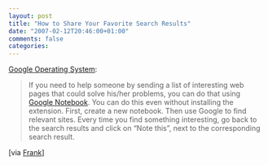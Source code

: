 ```yaml
---
layout: post
title: "How to Share Your Favorite Search Results"
date: "2007-02-12T20:46:00+01:00"
comments: false
categories: 
---
```


<p><a href="http://googlesystem.blogspot.com/2007/02/how-to-share-your-favorite-search.html">Google Operating System</a>:</p>

<blockquote>
<p>If you need to help someone by sending a list of interesting web pages that could solve his/her problems, you can do that using <a href="http://www.google.com/gn">Google Notebook</a>. You can do this even without installing the extension. First, create a new notebook. Then use Google to find relevant sites. Every time you find something interesting, go back to the search results and click on &#8220;Note this&#8221;, next to the corresponding search result.</p>
</blockquote>

<p>[via <a href="/blog/frb">Frank</a>]</p>


